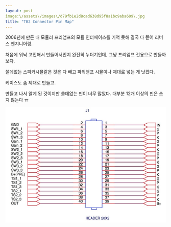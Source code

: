 ```yaml
---
layout: post
image:\/assets\/images\/d79fb1e2d8cad638d95f8a1bc9aba609\.jpg
title: "TB2 Connector Pin Map"
---
```



2006년에 만든 내 모듈러 프리앰프의 모듈 인터페이스를 기억 못해 결국 다 뜯어 리버스 엔지니어링.




처음에 워낙 고민해서 만들어서인지 완전히 누더기인데, 그냥 프리앰프 전용으로 만들까보다.




쓸데없는 스피커시뮬같은 것은 다 빼고 파워앰프 시뮬이나 제대로 넣는 게 낫겠다.




케이스도 좀 제대로 만들고.




만들고 나서 알게 된 것이지만 쓸데없는 핀이 너무 많았다. 대부분 12개 이상의 핀은 쓰지 않는다 ㅠ









![image](/assets/images/d79fb1e2d8cad638d95f8a1bc9aba609.jpg)





